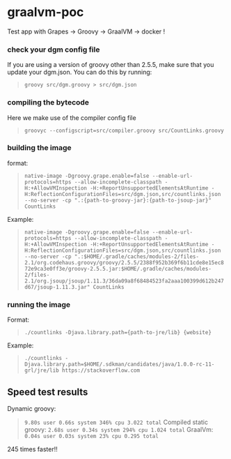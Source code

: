 # graalvm-poc
Test app with Grapes -> Groovy -> GraalVM -> docker !

### check your dgm config file
If you are using a version of groovy other than 2.5.5, make sure that you update your dgm.json.  You can do this by running:

> `groovy src/dgm.groovy > src/dgm.json`

### compiling the bytecode
Here we make use of the compiler config file
> `groovyc --configscript=src/compiler.groovy src/CountLinks.groovy`

### building the image
format:
> `native-image -Dgroovy.grape.enable=false --enable-url-protocols=https --allow-incomplete-classpath -H:+AllowVMInspection -H:+ReportUnsupportedElementsAtRuntime -H:ReflectionConfigurationFiles=src/dgm.json,src/countlinks.json --no-server -cp ".:{path-to-groovy-jar}:{path-to-jsoup-jar}" CountLinks`

Example:
> `native-image -Dgroovy.grape.enable=false --enable-url-protocols=https --allow-incomplete-classpath -H:+AllowVMInspection -H:+ReportUnsupportedElementsAtRuntime -H:ReflectionConfigurationFiles=src/dgm.json,src/countlinks.json --no-server -cp ".:$HOME/.gradle/caches/modules-2/files-2.1/org.codehaus.groovy/groovy/2.5.5/2388f952b369f6b11cde8e15ec872e9ca3e0ff3e/groovy-2.5.5.jar:$HOME/.gradle/caches/modules-2/files-2.1/org.jsoup/jsoup/1.11.3/36da09a8f68484523fa2aaa100399d612b247d67/jsoup-1.11.3.jar" CountLinks`

### running the image
Format:
> `./countlinks -Djava.library.path={path-to-jre/lib} {website}`

Example:
> `./countlinks -Djava.library.path=$HOME/.sdkman/candidates/java/1.0.0-rc-11-grl/jre/lib https://stackoverflow.com`


## Speed test results
Dynamic groovy:
> `9.80s user 0.66s system 346% cpu 3.022 total`
Compiled static groovy:
> `2.68s user 0.34s system 294% cpu 1.024 total`
GraalVm:
> `0.04s user 0.03s system 23% cpu 0.295 total`

245 times faster!!